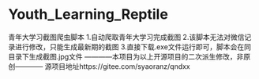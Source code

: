# Youth_Learning_Reptile
 青年大学习截图爬虫脚本
1.自动爬取青年大学习完成截图
2.该脚本无法对微信记录进行修改，只能生成最新期的截图
3.直接下载.exe文件运行即可，脚本会在同目录下生成截图.jpg文件
————本项目为以上开源项目的二次派生修改，非原创————
源项目地址https://gitee.com/syaoranz/qndxx
